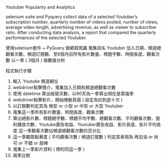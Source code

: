 Youtuber Popularity and Analytics

selenium suite and Pyquery collect data of a selected Youtuber’s subscription number, quarterly number of videos posted, number of views, average video length, advertising revenue, as well as viewer to subscriber ratio. 
After conducting data analysis, a report that compared the quarterly performances of the selected Youtuber.

使用selenium套件 + PyQuery 做網頁爬蟲
蒐集該名 Youtuber 加入日期、頻道總觀看次數、頻道訂閱數、至6個月前所有影片數量、標題字數、時間長度、觀看次數
以一季 ( 3個月 ) 做數據分析

程式執行步驟
1. 輸入 Youtube 頻道網址
2. webdriver點擊簡介，蒐集加入日期和頻道總觀看次數
3. 使用 datetime 算出經營天數，以90天為一季算出現在是第幾季
4. webdriver點擊影片，開始捲動頁面 ( 設定為拉到底十次 )
5. 以訂閱數判定其為 微型 or 小型 or 中型 or 大型 Youtuber
6. 蒐集這一季所有影片數量、時間長度、觀看次數
7. 算出總影片數、標題總字數、標題平均字數、總觀看次數、平均觀看次數、營利播放次數、Youtube廣告收益、Youtuber廣告收益、影片長度、影片平均長度
這一季觀看次數佔頻道總觀看次數的百分比
8. 這一季觀眾黏著度 ( 平均觀看次數 / 頻道訂閱數 ) 判定其表現為 再加油 or 尚可 or 不錯 or 超棒
9. 蒐集上一季影片資料 ( 標的同這一季 )
10. 兩季比較 
